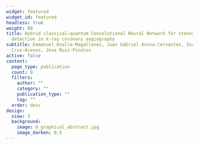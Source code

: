 ```yaml
---
widget: featured
widget_id: featured
headless: true
weight: 80
title: Hybrid classical–quantum Convolutional Neural Network for stenosis
  detection in X-ray coronary angiography
subtitle: Emmanuel Ovalle-Magallanes, Juan Gabriel Avina-Cervantes, Ivan
  Cruz-Aceves, Jose Ruiz-Pinales
active: false
content:
  page_type: publication
  count: 0
  filters:
    author: ""
    category: ""
    publication_type: ""
    tag: ""
  order: desc
design:
  view: 3
  background:
    image: 0_graphical_abstract.jpg
    image_darken: 0.5
---
```

